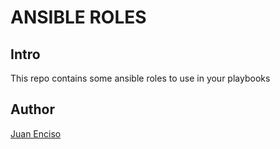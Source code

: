 # ANSIBLE ROLES

## Intro

This repo contains some ansible roles to use in your playbooks 

## Author

[Juan Enciso](mailto:juan.enciso@gmail.com)
